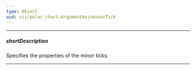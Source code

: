 ```yaml
---
type: Object
uid: viz/polar_chart:ArgumentAxisminorTick
---
```

---
##### shortDescription
Specifies the properties of the minor ticks.

---
